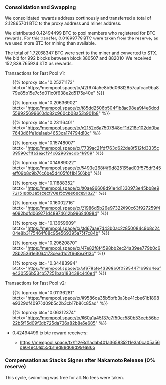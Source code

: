 ---
---

### Consolidation and Swapping

We consolidated rewards address continously and transferred a total of 2.12865701 BTC to the proxy address and miner address.

We distributed 0.42494499 BTC to pool members who registered for BTC rewards. For this transfer, 0.01698778 BTC were taken from the reserve, as we used more BTC for mining than available.

The total of 1.72068347 BTC were sent to the miner and converted to STX. We bid for 992 blocks between block 880507 and 882010. We received 152,839.765924 STX as rewards.

Transactions for Fast Pool v1:

<ul>
{{% toproxy btc="0.25271173"
  btctx="https://mempool.space/tx/42f674a5e8b9d068f2857aafcac9ba879e85b15e7c5d011c0f638e2d5175e40e" %}}

{{% toproxy btc="0.20636902" btctx="https://mempool.space/tx/f85dd2506b504f1b8ac98ea9f4e6dcd559925699660dc82c960cb08a53b901b8" %}}

{{% toproxy btc="0.23116401" btctx="https://mempool.space/tx/e2152e6a7507848cff1d218e102dd0ba7643d61fe1de1aeb4653ca174794d10c" %}}

{{% toproxy btc="0.15748007" btctx="https://mempool.space/tx/7739ac21fdf763d622de8f512fd3335c38590cf1fa3eacf34c62963ecdb4b809" %}}

{{% toproxy btc="0.14989022" btctx="https://mempool.space/tx/5493e268f4f9d825165ad03f575df345eff09b8c9b76c6be5d405f6f1b1506bb" %}}

{{% toproxy btc="0.11888352" btctx="https://mempool.space/tx/90ae96608d91e4d1330973e45bb8e9721518bb3a5acecf70e15c9ee68ce91827" %}}

{{% toproxy btc="0.16002716" btctx="https://mempool.space/tx/21986d5b26e97322090c63f927259f4e092bdfd069271d48974612b996940984" %}}

{{% toproxy btc="0.13659609" btctx="https://mempool.space/tx/3d67aae7d43b0ac22850084c9b8c2404e8b3175464f88c95e569395a75f7c84b" %}}

{{% toproxy btc="0.29620870" btctx="https://mempool.space/tx/47e82f8f4598bb2ec24a39ee779b0c628b25361e3064173cead1c2f668ea913c" %}}

{{% toproxy btc="0.34483994" btctx="https://mempool.space/tx/af678afe43368b0f05854471b98d4eafe430556b534b57251bab183438c446e4" %}}

</ul>

Transactions for Fast Pool v2:

<ul>
{{% toproxy btc="0.01136281" btctx="https://mempool.space/tx/89586ca35b5bfb3a3be41cbe61b1898e9329df40976d09b5c2b3cb17b80c85ad" %}}

{{% toproxy btc="0.06312374" btctx="https://mempool.space/tx/660a1a45f37c7f50ce580b53eeb56bc22b5f15d09f3db725da736a82b8e5e685" %}}

</ul>

<ul>
<li>
  <p>
    0.42494499  to btc reward receivers:
    <ul><li>
    <a
      target="_blank"
      rel="noopener noreferrer nofollow"
      href="https://mempool.space/tx/f12e3d1adab401a3658352f1e3a0ca05a56de649c0ab55d319d88d68d99ea865"
      >https://mempool.space/tx/f12e3d1adab401a3658352f1e3a0ca05a56de649c0ab55d319d88d68d99ea865</a
    >
  </li></ul>
  </p>
</li>
</ul>

### Compensation as Stacks Signer after Nakamoto Release (0% reserve)

This cycle, swimming was free for all. No fees were taken.
